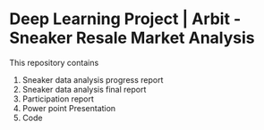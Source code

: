 # Deep Learning Project | Arbit - Sneaker Resale Market Analysis

This repository contains
1. Sneaker data analysis progress report
2. Sneaker data analysis final report
3. Participation report
4. Power point Presentation
5. Code
